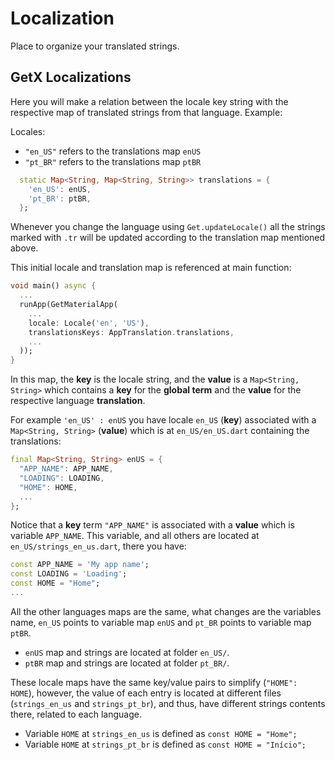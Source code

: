# Localization
Place to organize your translated strings.

## GetX Localizations
Here you will make a relation between the locale key string with the respective map of translated strings from that language. Example: 

Locales: 
- `"en_US"` refers to the translations map `enUS`
- `"pt_BR"` refers to the translations map `ptBR`
```dart
  static Map<String, Map<String, String>> translations = {
    'en_US': enUS,
    'pt_BR': ptBR,
  };
```

Whenever you change the language using `Get.updateLocale()` all the strings marked with `.tr` will be updated according to the translation map mentioned above.

This initial locale and translation map is referenced at main function:
```dart
void main() async {
  ...
  runApp(GetMaterialApp(
    ...
    locale: Locale('en', 'US'),
    translationsKeys: AppTranslation.translations,
    ...
  ));
}
```

In this map, the **key** is the locale string, and the **value** is a `Map<String, String>` which contains a **key** for the **global term** and the **value** for the respective language **translation**.

For example `'en_US' : enUS` you have locale `en_US` (**key**) associated with a `Map<String, String>` (**value**) which is at `en_US/en_US.dart` containing the translations:
```dart
final Map<String, String> enUS = {
  "APP_NAME": APP_NAME,
  "LOADING": LOADING,
  "HOME": HOME,
  ...
};
```

Notice that a **key** term `"APP_NAME"` is associated with a **value** which is variable `APP_NAME`. This variable, and all others are located at `en_US/strings_en_us.dart`, there you have:

```dart
const APP_NAME = 'My app name';
const LOADING = 'Loading';
const HOME = "Home";
...
```

All the other languages maps are the same, what changes are the variables name, `en_US` points to variable map `enUS` and `pt_BR` points to variable map `ptBR`.
- `enUS` map and strings are located at folder `en_US/`.
- `ptBR` map and strings are located at folder `pt_BR/`.

These locale maps have the same key/value pairs to simplify (`"HOME": HOME`), however, the value of each entry is located at different files (`strings_en_us` and `strings_pt_br`), and thus, have different strings contents there, related to each language.

- Variable `HOME` at `strings_en_us` is defined as `const HOME = "Home";`
- Variable `HOME` at `strings_pt_br` is defined as `const HOME = "Início";`